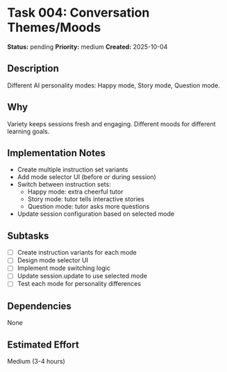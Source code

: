 # Task 004: Conversation Themes/Moods

**Status:** pending
**Priority:** medium
**Created:** 2025-10-04

## Description
Different AI personality modes: Happy mode, Story mode, Question mode.

## Why
Variety keeps sessions fresh and engaging. Different moods for different learning goals.

## Implementation Notes
- Create multiple instruction set variants
- Add mode selector UI (before or during session)
- Switch between instruction sets:
  - Happy mode: extra cheerful tutor
  - Story mode: tutor tells interactive stories
  - Question mode: tutor asks more questions
- Update session configuration based on selected mode

## Subtasks
- [ ] Create instruction variants for each mode
- [ ] Design mode selector UI
- [ ] Implement mode switching logic
- [ ] Update session.update to use selected mode
- [ ] Test each mode for personality differences

## Dependencies
None

## Estimated Effort
Medium (3-4 hours)
